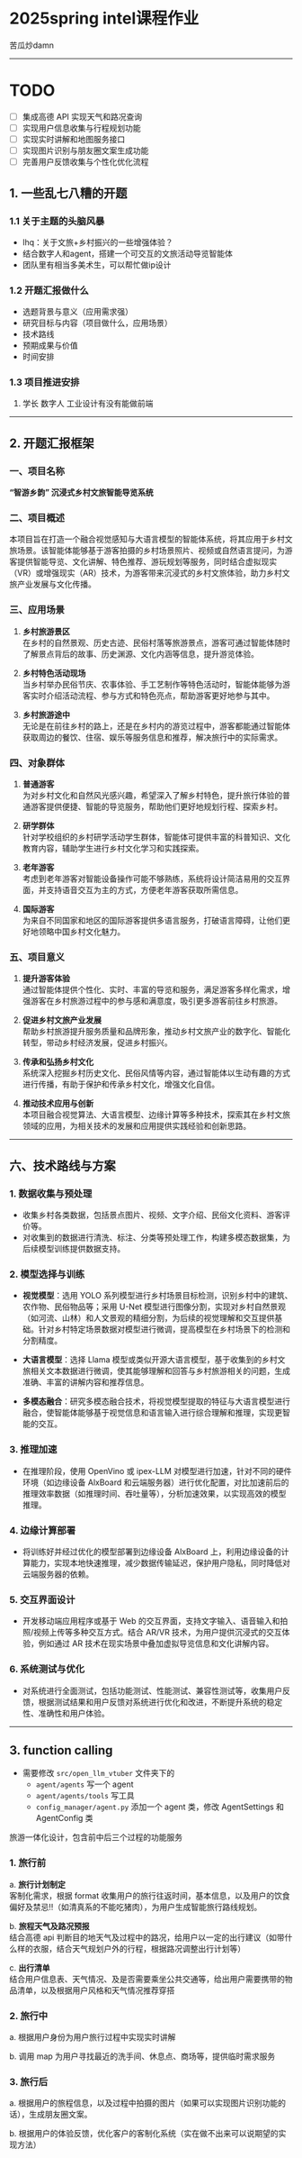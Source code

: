 # 2025spring intel课程作业

苦瓜炒damn

---

# TODO

- [ ] 集成高德 API 实现天气和路况查询
- [ ] 实现用户信息收集与行程规划功能
- [ ] 实现实时讲解和地图服务接口
- [ ] 实现图片识别与朋友圈文案生成功能
- [ ] 完善用户反馈收集与个性化优化流程

## 1. 一些乱七八糟的开题

### 1.1 关于主题的头脑风暴

- lhq：关于文旅+乡村振兴的一些增强体验？
- 结合数字人和agent，搭建一个可交互的文旅活动导览智能体
- 团队里有相当多美术生，可以帮忙做ip设计

### 1.2 开题汇报做什么

- 选题背景与意义（应用需求强）
- 研究目标与内容（项目做什么，应用场景）
- 技术路线
- 预期成果与价值
- 时间安排

### 1.3 项目推进安排

1. 学长 数字人 工业设计有没有能做前端 

---

## 2. 开题汇报框架

### 一、项目名称

**“智游乡韵” 沉浸式乡村文旅智能导览系统**

### 二、项目概述

本项目旨在打造一个融合视觉感知与大语言模型的智能体系统，将其应用于乡村文旅场景。该智能体能够基于游客拍摄的乡村场景照片、视频或自然语言提问，为游客提供智能导览、文化讲解、特色推荐、游玩规划等服务，同时结合虚拟现实（VR）或增强现实（AR）技术，为游客带来沉浸式的乡村文旅体验，助力乡村文旅产业发展与文化传播。

### 三、应用场景

1. **乡村旅游景区**  
   在乡村的自然景观、历史古迹、民俗村落等旅游景点，游客可通过智能体随时了解景点背后的故事、历史渊源、文化内涵等信息，提升游览体验。

2. **乡村特色活动现场**  
   当乡村举办民俗节庆、农事体验、手工艺制作等特色活动时，智能体能够为游客实时介绍活动流程、参与方式和特色亮点，帮助游客更好地参与其中。

3. **乡村旅游途中**  
   无论是在前往乡村的路上，还是在乡村内的游览过程中，游客都能通过智能体获取周边的餐饮、住宿、娱乐等服务信息和推荐，解决旅行中的实际需求。

### 四、对象群体

1. **普通游客**  
   为对乡村文化和自然风光感兴趣，希望深入了解乡村特色，提升旅行体验的普通游客提供便捷、智能的导览服务，帮助他们更好地规划行程、探索乡村。

2. **研学群体**  
   针对学校组织的乡村研学活动学生群体，智能体可提供丰富的科普知识、文化教育内容，辅助学生进行乡村文化学习和实践探索。

3. **老年游客**  
   考虑到老年游客对智能设备操作可能不够熟练，系统将设计简洁易用的交互界面，并支持语音交互为主的方式，方便老年游客获取所需信息。

4. **国际游客**  
   为来自不同国家和地区的国际游客提供多语言服务，打破语言障碍，让他们更好地领略中国乡村文化魅力。

### 五、项目意义

1. **提升游客体验**  
   通过智能体提供个性化、实时、丰富的导览和服务，满足游客多样化需求，增强游客在乡村旅游过程中的参与感和满意度，吸引更多游客前往乡村旅游。

2. **促进乡村文旅产业发展**  
   帮助乡村旅游提升服务质量和品牌形象，推动乡村文旅产业的数字化、智能化转型，带动乡村经济发展，促进乡村振兴。

3. **传承和弘扬乡村文化**  
   系统深入挖掘乡村历史文化、民俗风情等内容，通过智能体以生动有趣的方式进行传播，有助于保护和传承乡村文化，增强文化自信。

4. **推动技术应用与创新**  
   本项目融合视觉算法、大语言模型、边缘计算等多种技术，探索其在乡村文旅领域的应用，为相关技术的发展和应用提供实践经验和创新思路。

---

## 六、技术路线与方案

### 1. 数据收集与预处理

- 收集乡村各类数据，包括景点图片、视频、文字介绍、民俗文化资料、游客评价等。
- 对收集到的数据进行清洗、标注、分类等预处理工作，构建多模态数据集，为后续模型训练提供数据支持。

### 2. 模型选择与训练

- **视觉模型**：选用 YOLO 系列模型进行乡村场景目标检测，识别乡村中的建筑、农作物、民俗物品等；采用 U-Net 模型进行图像分割，实现对乡村自然景观（如河流、山林）和人文景观的精细分割，为后续的视觉理解和交互提供基础。针对乡村特定场景数据对模型进行微调，提高模型在乡村场景下的检测和分割精度。

- **大语言模型**：选择 Llama 模型或类似开源大语言模型，基于收集到的乡村文旅相关文本数据进行微调，使其能够理解和回答与乡村旅游相关的问题，生成准确、丰富的讲解内容和推荐信息。

- **多模态融合**：研究多模态融合技术，将视觉模型提取的特征与大语言模型进行融合，使智能体能够基于视觉信息和语言输入进行综合理解和推理，实现更智能的交互。

### 3. 推理加速

- 在推理阶段，使用 OpenVino 或 ipex-LLM 对模型进行加速，针对不同的硬件环境（如边缘设备 AlxBoard 和云端服务器）进行优化配置，对比加速前后的推理效率数据（如推理时间、吞吐量等），分析加速效果，以实现高效的模型推理。

### 4. 边缘计算部署

- 将训练好并经过优化的模型部署到边缘设备 AlxBoard 上，利用边缘设备的计算能力，实现本地快速推理，减少数据传输延迟，保护用户隐私，同时降低对云端服务器的依赖。

### 5. 交互界面设计

- 开发移动端应用程序或基于 Web 的交互界面，支持文字输入、语音输入和拍照/视频上传等多种交互方式。结合 AR/VR 技术，为用户提供沉浸式的交互体验，例如通过 AR 技术在现实场景中叠加虚拟导览信息和文化讲解内容。

### 6. 系统测试与优化

- 对系统进行全面测试，包括功能测试、性能测试、兼容性测试等，收集用户反馈，根据测试结果和用户反馈对系统进行优化和改进，不断提升系统的稳定性、准确性和用户体验。

---

## 3. function calling

- 需要修改 `src/open_llm_vtuber` 文件夹下的
    - `agent/agents` 写一个 agent
    - `agent/agents/tools` 写工具
    - `config_manager/agent.py` 添加一个 agent 类，修改 AgentSettings 和 AgentConfig 类

旅游一体化设计，包含前中后三个过程的功能服务

### 1. 旅行前

a. **旅行计划制定**  
   客制化需求，根据 format 收集用户的旅行往返时间，基本信息，以及用户的饮食偏好及禁忌‼️（如清真系的不能吃猪肉），为用户生成智能旅行路线规划。

b. **旅程天气及路况预报**  
   结合高德 api 判断目的地天气及过程中的路况，给用户以一定的出行建议（如带什么样的衣服，结合天气规划户外的行程，根据路况调整出行计划等）

c. **出行清单**  
   结合用户信息表、天气情况、及是否需要乘坐公共交通等，给出用户需要携带的物品清单，以及根据用户风格和天气情况推荐穿搭

### 2. 旅行中

a. 根据用户身份为用户旅行过程中实现实时讲解

b. 调用 map 为用户寻找最近的洗手间、休息点、商场等，提供临时需求服务

### 3. 旅行后

a. 根据用户的旅程信息，以及过程中拍摄的图片（如果可以实现图片识别功能的话），生成朋友圈文案。

b. 根据用户的体验反馈，优化客户的客制化系统（实在做不出来可以说期望的实现方法）